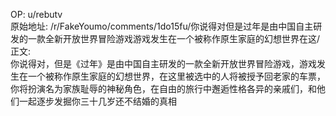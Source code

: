 
OP: u/rebutv  
原始地址: /r/FakeYoumo/comments/1do15fu/你说得对但是过年是由中国自主研发的一款全新开放世界冒险游戏游戏发生在一个被称作原生家庭的幻想世界在这/  
正文:  
你说得对，但是《过年》是由中国自主研发的一款全新开放世界冒险游戏，游戏发生在一个被称作原生家庭的幻想世界，在这里被选中的人将被授予回老家的车票，你将扮演名为家族耻辱的神秘角色，在自由的旅行中邂逅性格各异的亲戚们，和他们一起逐步发掘你三十几岁还不结婚的真相  

